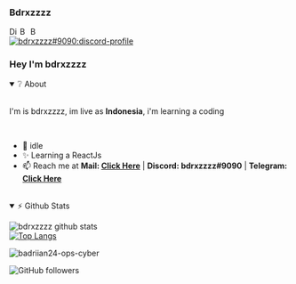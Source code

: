 ### Bdrxzzzz


<a href="https://discord.gg/rCPdnEqPgx">
  <img align="left" alt="Discord Server" width="16px" src="https://cdn.jsdelivr.net/npm/simple-icons@v3/icons/discord.svg" />
</a>
 <a href="https://github.com/badriian24">
  <img align="left" alt="Bdrxzar Github's" width="16px" src="https://cdn.jsdelivr.net/npm/simple-icons@v3/icons/github.svg" />
</a>
 <a href="https://instagram.com/bdrxzzzz?igshid=hh8tyxkb61d4">
  <img align="left" alt="Bdrxzar Github's" width="16px" src="https://cdn.jsdelivr.net/npm/simple-icons@v3/icons/instagram.svg" />
</a>
</p>
<br />

<a href="https://discord.com/users/776714971782053889">
        <img src="https://discord.c99.nl/widget/theme-3/776714971782053889.png" alt="bdrxzzzz#9090:discord-profile"/>
    </a>

### Hey I'm bdrxzzzz&nbsp;
<details open>
  <summary>❔ About</summary>
<br />

I'm is bdrxzzzz, im live as **Indonesia**, i'm learning a coding
</details>
<br />

- 🌙 idle
- ✨ Learning a ReactJs
- 📫 Reach me at **Mail: [Click Here](https://mail.google.com/mail/u/0/?view=cm&fs=1&to=ian24fd24@gmail.com)** | **Discord: bdrxzzzz#9090** | **Telegram: [Click Here](https://t.me/fiqih_badrian)**
<br />
<details open>
<summary>⚡ Github Stats</summary>

![bdrxzzzz github stats](https://github-readme-stats.vercel.app/api?username=badriian24&show_icons=true&theme=tokyonight)
<br />
[![Top Langs](https://github-readme-stats.vercel.app/api/top-langs/?username=badriian24&show_icons=true&theme=tokyonight)](https://github.com/badriian24)
</details>

<p align="left"> <img src="https://komarev.com/ghpvc/?username=badriian24-ops-cyber" alt="badriian24-ops-cyber" /> </p>
<img alt="GitHub followers" src="https://img.shields.io/github/followers/badriian24?style=social" />
